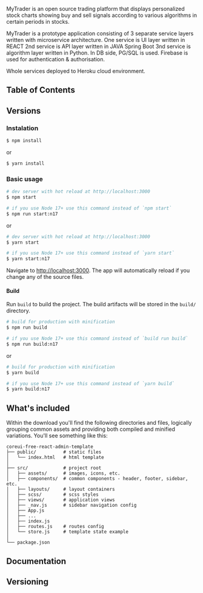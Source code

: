 
MyTrader is an open source trading platform that displays personalized stock charts showing buy and sell signals according to various algorithms in certain periods in stocks.

MyTrader is a prototype application consisting of 3 separate service layers written with microservice architecture.
One service is UI layer written in REACT
2nd service is API layer written in JAVA Spring Boot
3nd service is algorithm layer written in Python.
In DB side, PG/SQL is used.
Firebase is used for authentication & authorisation.

Whole services deployed to Heroku cloud environment. 


## Table of Contents



## Versions



### Instalation

``` bash
$ npm install
```

or

``` bash
$ yarn install
```

### Basic usage

``` bash
# dev server with hot reload at http://localhost:3000
$ npm start 

# if you use Node 17+ use this command instead of `npm start`
$ npm run start:n17 
```

or 

``` bash
# dev server with hot reload at http://localhost:3000
$ yarn start

# if you use Node 17+ use this command instead of `yarn start`
$ yarn start:n17 
```

Navigate to [http://localhost:3000](http://localhost:3000). The app will automatically reload if you change any of the source files.

#### Build

Run `build` to build the project. The build artifacts will be stored in the `build/` directory.

```bash
# build for production with minification
$ npm run build

# if you use Node 17+ use this command instead of `build run build`
$ npm run build:n17 
```

or

```bash
# build for production with minification
$ yarn build

# if you use Node 17+ use this command instead of `yarn build`
$ yarn build:n17 
```

## What's included

Within the download you'll find the following directories and files, logically grouping common assets and providing both compiled and minified variations. You'll see something like this:

```
coreui-free-react-admin-template
├── public/          # static files
│   └── index.html   # html template
│
├── src/             # project root
│   ├── assets/      # images, icons, etc.
│   ├── components/  # common components - header, footer, sidebar, etc.
│   ├── layouts/     # layout containers
│   ├── scss/        # scss styles
│   ├── views/       # application views
│   ├── _nav.js      # sidebar navigation config
│   ├── App.js
│   ├── ...
│   ├── index.js
│   ├── routes.js    # routes config
│   └── store.js     # template state example 
│
└── package.json
```

## Documentation


## Versioning


